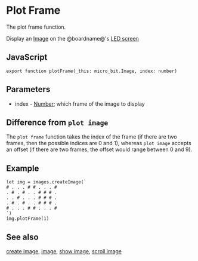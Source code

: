 # Plot Frame

The plot frame function.

Display an [Image](/reference/images/image) on the @boardname@'s [LED screen](/device/screen)

## JavaScript

```sig
export function plotFrame(_this: micro_bit.Image, index: number)
```

## Parameters

* index - [Number](/types/number); which frame of the image to display

## Difference from `plot image`

The `plot frame` function takes the index of the frame (if there are two frames, then the possible indices are 0 and 1), whereas `plot image` accepts an offset (if there are two frames, the offset would range between 0 and 9).

## Example

```blocks
let img = images.createImage(`
# . . . # # . . . #
. # . # . . # # # .
. . # . . . # # # .
. # . # . . # # # .
# . . . # # . . . #
`)
img.plotFrame(1)
```

## See also

[create image](/reference/images/create-image), [image](/reference/images/image), [show image](/reference/images/show-image), [scroll image](/reference/images/scroll-image)

